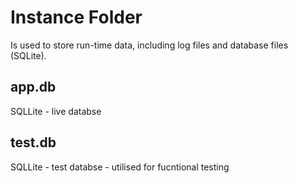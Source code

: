 # Instance Folder

Is used to store run-time data, including log files and database files (SQLite).


## app.db

SQLLite - live databse


## test.db

SQLLite - test databse - utilised for fucntional testing



